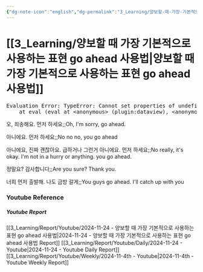```yaml
---
{"dg-note-icon":"english","dg-permalink":"3_Learning/양보할-때-가장-기본적으로-사용하는-표현-go-ahead-사용법","created-date":"2024-11-24 11:21:17 am","date":"2024-11-24","type":"youtube","tags":["youtube","english","flashcards"],"aliases":null,"youtuber":"빨모쌤","channelName":"라이브 아카데미","link":"https://www.youtube.com/watch?v=kpumR5udzrQ","img":"https://img.youtube.com/vi/kpumR5udzrQ/0.jpg","dg-publish":true,"permalink":"/3_Learning/양보할-때-가장-기본적으로-사용하는-표현-go-ahead-사용법/","dgPassFrontmatter":true,"noteIcon":"english"}
---
```


# [[3_Learning/양보할 때 가장 기본적으로 사용하는 표현 go ahead 사용법\|양보할 때 가장 기본적으로 사용하는 표현 go ahead 사용법]]


<pre class="dataview dataview-error">Evaluation Error: TypeError: Cannot set properties of undefined (setting 'innerHTML')
    at eval (eval at &lt;anonymous&gt; (plugin:dataview), &lt;anonymous&gt;:9:21)</pre>

오, 죄송해요. 먼저 하세요;;Oh, I'm sorry, go ahead.
<!--SR:!2024-12-25,14,290-->
아니에요. 먼저 하세요;;No no no, you go ahead
<!--SR:!2024-12-25,14,290-->
아니에요, 진짜 괜찮아요. 급하거나 그런거 아니에요. 먼저 하세요;;No really, it's okay. I'm not in a hurry or anything. you go ahead.
<!--SR:!2024-12-25,15,290-->

정말요? 감사합니다;;Are you sure? Thank you.
<!--SR:!2024-12-17,2,250-->
너희 먼저 출발해. 나도 금방 갈게;;You guys go ahead. I'll catch up with you
<!--SR:!2024-12-17,2,250-->












### Youtube Reference
##### Youtube Report
[[3_Learning/Report/Youtube/2024-11-24 - 양보할 때 가장 기본적으로 사용하는 표현 go ahead 사용법\|2024-11-24 - 양보할 때 가장 기본적으로 사용하는 표현 go ahead 사용법 Report]]
[[3_Learning/Report/Youtube/Daily/2024-11-24 - Youtube\|2024-11-24 - Youtube Daily Report]]
[[3_Learning/Report/Youtube/Weekly/2024-11-4th - Youtube\|2024-11-4th - Youtube Weekly Report]]

